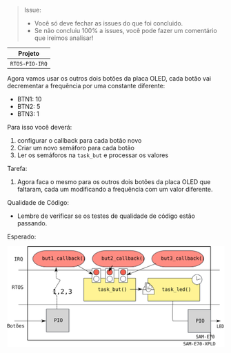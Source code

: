 > Issue:
>
> - Você só deve fechar as issues do que foi concluido.
> - Se não concluiu 100% a issues, você pode fazer um comentário que ireimos analisar!

| Projeto |
| ------| 
| `RTOS-PIO-IRQ`|   

Agora vamos usar os outros dois botões da placa OLED, cada botão vai decrementar a frequência por uma constante diferente:

- BTN1: 10
- BTN2: 5
- BTN3: 1

Para isso você deverá:

1. configurar o callback para cada botão novo
1. Criar um novo semáforo para cada botão
1. Ler os semáforos na `task_but` e processar os valores

Tarefa:

1. Agora faca o mesmo para os outros dois botões da placa OLED que faltaram, cada um modificando a frequência com um valor diferente.


Qualidade de Código:

- Lembre de verificar se os testes de qualidade de código estão passando.

Esperado:

![](https://raw.githubusercontent.com/Insper/ComputacaoEmbarcada/master/docs-src/navigation/Labs/Lab_RTOS/imgs/pio-btns.svg)
